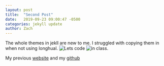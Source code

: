 ```yaml
---
layout: post
title:  "Second Post"
date:   2019-09-23 09:00:47 -0500
categories: jekyll update
author: Zach
---
```

The whole themes in jekll are new to me. I struggled with copying them in when not using longhual.
![Lets code](download2.jpg)
![in class.](download3.jpg)


My previous [website](https://zacharyanelson.github.io/Csci340/labs/lab2/)
and my [github](https://github.com/ZacharyANelson)
